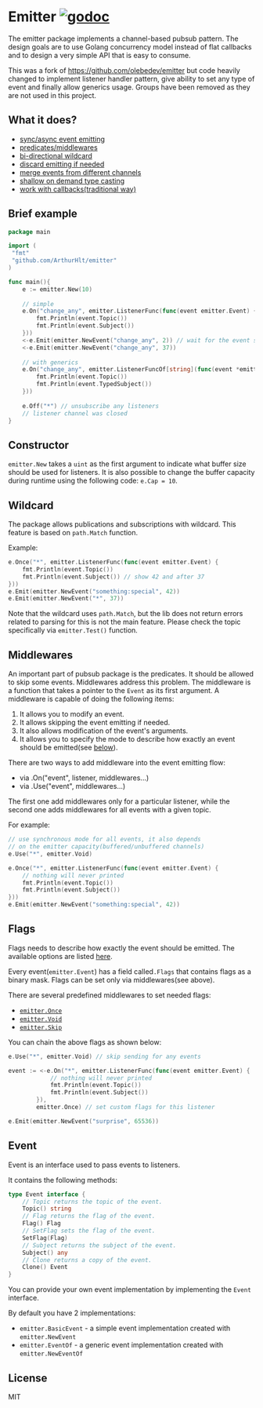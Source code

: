 # Emitter [![godoc](http://img.shields.io/badge/godoc-reference-blue.svg?style=flat)](https://godoc.org/github.com/ArthurHlt/emitter)

The emitter package implements a channel-based pubsub pattern. The design goals are to use Golang concurrency model 
instead of flat callbacks and to design a very simple API that is easy to consume.

This was a fork of https://github.com/olebedev/emitter but code heavily changed to implement listener handler pattern, 
give ability to set any type of event and finally allow generics usage. 
Groups have been removed as they are not used in this project.

## What it does?

- [sync/async event emitting](#flags)
- [predicates/middlewares](#middlewares)
- [bi-directional wildcard](#wildcard)
- [discard emitting if needed](#cancellation)
- [merge events from different channels](#groups)
- [shallow on demand type casting](#event)
- [work with callbacks(traditional way)](#callbacks-only-usage)


## Brief example

```go
package main

import (
 "fmt"
 "github.com/ArthurHlt/emitter"
)

func main(){
	e := emitter.New(10)
    
	// simple
    e.On("change_any", emitter.ListenerFunc(func(event emitter.Event) {
        fmt.Println(event.Topic())
        fmt.Println(event.Subject())
    }))
    <-e.Emit(emitter.NewEvent("change_any", 2)) // wait for the event sent successfully
    <-e.Emit(emitter.NewEvent("change_any", 37))
	
	// with generics
	e.On("change_any", emitter.ListenerFuncOf[string](func(event *emitter.EventOf[string]) {
        fmt.Println(event.Topic())
        fmt.Println(event.TypedSubject())
    }))
	
    e.Off("*") // unsubscribe any listeners
    // listener channel was closed
}

```

## Constructor
`emitter.New` takes a `uint` as the first argument to indicate what buffer size should be used for listeners. 
It is also possible to change the buffer capacity during runtime using the following code: `e.Cap = 10`.

## Wildcard
The package allows publications and subscriptions with wildcard. This feature is based on `path.Match` function.

Example:

```go
e.Once("*", emitter.ListenerFunc(func(event emitter.Event) {
    fmt.Println(event.Topic())
    fmt.Println(event.Subject()) // show 42 and after 37
}))
e.Emit(emitter.NewEvent("something:special", 42))
e.Emit(emitter.NewEvent("*", 37))
```

Note that the wildcard uses `path.Match`, but the lib does not return errors related to parsing for this is not the main feature. Please check the topic specifically via `emitter.Test()` function.

## Middlewares
An important part of pubsub package is the predicates. It should be allowed to skip some events. Middlewares address this problem.
The middleware is a function that takes a pointer to the `Event` as its first argument. A middleware is capable of doing the following items:

1. It allows you to modify an event.
2. It allows skipping the event emitting if needed.
3. It also allows modification of the event's arguments.
4. It allows you to specify the mode to describe how exactly an event should be emitted(see [below](#flags)).

There are two ways to add middleware into the event emitting flow:

- via .On("event", listener, middlewares...)
- via .Use("event", middlewares...)

The first one add middlewares only for a particular listener, while the second one adds middlewares for all events with a given topic.

For example:
```go
// use synchronous mode for all events, it also depends
// on the emitter capacity(buffered/unbuffered channels)
e.Use("*", emitter.Void)

e.Once("*", emitter.ListenerFunc(func(event emitter.Event) {
	// nothing will never printed
    fmt.Println(event.Topic())
    fmt.Println(event.Subject())
}))
e.Emit(emitter.NewEvent("something:special", 42))
```


## Flags
Flags needs to describe how exactly the event should be emitted. The available options are listed [here](https://godoc.org/github.com/olebedev/emitter#Flag).

Every event(`emitter.Event`) has a field called`.Flags` that contains flags as a binary mask.
Flags can be set only via middlewares(see above).

There are several predefined middlewares to set needed flags:

- [`emitter.Once`](https://godoc.org/github.com/ArthurHlt/emitter#Once)
- [`emitter.Void`](https://godoc.org/github.com/ArthurHlt/emitter#Void)
- [`emitter.Skip`](https://godoc.org/github.com/ArthurHlt/emitter#Skip)

You can chain the above flags as shown below:
```go
e.Use("*", emitter.Void) // skip sending for any events

event := <-e.On("*", emitter.ListenerFunc(func(event emitter.Event) {
            // nothing will never printed
            fmt.Println(event.Topic())
            fmt.Println(event.Subject())
        }),
        emitter.Once) // set custom flags for this listener

e.Emit(emitter.NewEvent("surprise", 65536))
```

## Event

Event is an interface used to pass events to listeners.

It contains the following methods:

```go
type Event interface {
	// Topic returns the topic of the event.
	Topic() string
	// Flag returns the flag of the event.
	Flag() Flag
	// SetFlag sets the flag of the event.
	SetFlag(Flag)
	// Subject returns the subject of the event.
	Subject() any
	// Clone returns a copy of the event.
	Clone() Event
}
```

You can provide your own event implementation by implementing the `Event` interface.

By default you have 2 implementations:
- `emitter.BasicEvent` - a simple event implementation created with `emitter.NewEvent`
- `emitter.EventOf` - a generic event implementation created with `emitter.NewEventOf`

## License
MIT
